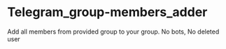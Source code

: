# Telegram_group-members_adder
Add all members from provided group to your group. No bots, No deleted user
